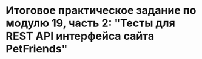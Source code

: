 # Итоговое практическое задание по модулю 19, часть 2: "Тесты для REST API интерфейса сайта PetFriends"
